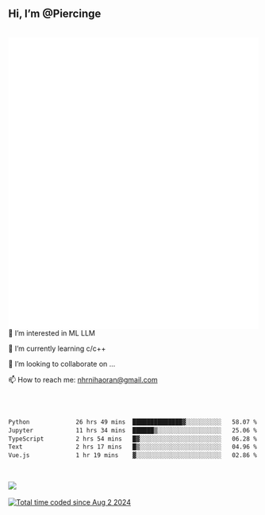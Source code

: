 <h2> Hi, I’m @Piercinge </h2>

<br>

<img align="right" src="https://raw.githubusercontent.com/Piercinge/github-stats/master/generated/overview.svg#gh-light-mode-only">
<img align="right" src="https://raw.githubusercontent.com/Piercinge/github-stats/master/generated/overview.svg#gh-dark-mode-only">

👀 I’m interested in ML LLM

🌱 I’m currently learning c/c++

💞️ I’m looking to collaborate on ...

📫 How to reach me: nhrnihaoran@gmail.com

<br><br>

<!--START_SECTION:waka-->

```txt
Python             26 hrs 49 mins  ██████████████▓░░░░░░░░░░   58.07 %
Jupyter            11 hrs 34 mins  ██████▒░░░░░░░░░░░░░░░░░░   25.06 %
TypeScript         2 hrs 54 mins   █▓░░░░░░░░░░░░░░░░░░░░░░░   06.28 %
Text               2 hrs 17 mins   █▒░░░░░░░░░░░░░░░░░░░░░░░   04.96 %
Vue.js             1 hr 19 mins    ▓░░░░░░░░░░░░░░░░░░░░░░░░   02.86 %
```

<!--END_SECTION:waka-->

<br>

<a href="https://wakatime.com"><img src="https://wakatime.com/share/@haoran_ni/48d32ab7-16dd-4d92-9eeb-ae9d66413442.png" /></a>

<!--
[![Ashutosh's github activity graph](https://github-readme-activity-graph.vercel.app/graph?username=Piercinge&theme=minimal)](https://github.com/ashutosh00710/github-readme-activity-graph)-->

<a href="https://wakatime.com/@2e7a1580-9a6c-4340-8b70-5b56364a5d8c"><img src="https://wakatime.com/badge/user/2e7a1580-9a6c-4340-8b70-5b56364a5d8c.svg" alt="Total time coded since Aug 2 2024" /></a>
